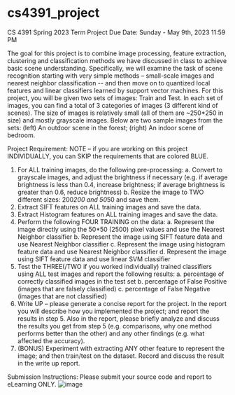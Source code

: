 # cs4391_project

CS 4391 Spring 2023
Term Project
Due Date: Sunday - May 9th, 2023 11:59 PM

The goal for this project is to combine image processing, feature extraction, clustering and classification methods we have discussed in class to achieve basic scene understanding. 
Specifically, we will examine the task of scene recognition starting with very simple methods – small-scale images and nearest neighbor classification -- and then move on to quantized local features and linear classifiers learned by support vector machines.
For this project, you will be given two sets of images: Train and Test. In each set of images, you can find a total of 3 categories of images (3 different kind of scenes). The size of images is relatively small (all of them are ~250*250 in size) and mostly grayscale images. 
Below are two sample images from the sets: (left) An outdoor scene in the forest; (right) An indoor scene of bedroom.
   

Project Requirement: 
NOTE – if you are working on this project INDIVIDUALLY, you can SKIP the requirements that are colored BLUE. 
1.	For ALL training images, do the following pre-processing: 
a.	Convert to grayscale images, and adjust the brightness if necessary (e.g. if average brightness is less than 0.4, increase brightness; if average brightness is greater than 0.6, reduce brightness)
b.	Resize the image to TWO different sizes: 200*200 and 50*50 and save them. 
2.	Extract SIFT features on ALL training images and save the data.
3.	Extract Histogram features on ALL training images and save the data. 
4.	Perform the following FOUR TRAINING on the data: 
a.	Represent the image directly using the 50*50 (2500) pixel values and use the Nearest Neighbor classifier 
b.	Represent the image using SIFT feature data and use Nearest Neighbor classifier
c.	Represent the image using histogram feature data and use Nearest Neighbor classifier
d.	Represent the image using SIFT feature data and use linear SVM classifier
5.	Test the THREE(/TWO if you worked individually) trained classifiers using ALL test images and report the following results: 
a.	percentage of correctly classified images in the test set
b.	percentage of False Positive (images that are falsely classified)
c.	percentage of False Negative (images that are not classified)
6.	Write UP – please generate a concise report for the project. In the report you will describe how you implemented the project; and report the results in step 5. Also in the report, please briefly analyze and discuss the results you get from step 5 (e.g. comparisons, why one method performs better than the other) and any other findings (e.g. what affected the accuracy). 
7.	(BONUS) Experiment with extracting ANY other feature to represent the image; and then train/test on the dataset. Record and discuss the result in the write up report.

Submission Instructions: 
Please submit your source code and report to eLearning ONLY. 
![image](https://user-images.githubusercontent.com/71054249/229935880-de9b5452-bbd9-41d6-ac7d-d0f8cb9ee98d.png)
